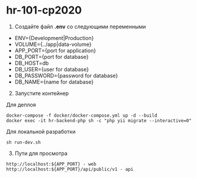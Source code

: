 # hr-101-cp2020

1. Создайте файл **.env** со следующими переменными
* ENV={Development|Production}
* VOLUME={../app|data-volume}
* APP_PORT={port for application}
* DB_PORT={port for database}
* DB_HOST=db
* DB_USER={user for database}
* DB_PASSWORD={password for database}
* DB_NAME={name for database}

2. Запустите контейнер  

Для деплоя
```
docker-compose -f docker/docker-compose.yml up -d --build
docker exec -it hr-backend-php sh -c "php yii migrate --interactive=0"
```
Для локальной разработки
```
sh run-dev.sh
```

3. Пути для просмотра
```
http://localhost:${APP_PORT} - web
http://localhost:${APP_PORT}/api/public/v1 - api
```